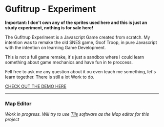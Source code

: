 # Gufitrup - Experiment

**Important: I don't own any of the sprites used here and this is just an study experiment, nothing is for sale here!**

The Gufitrup Experiment is a Javascript Game created from scratch. My intention was to remake the old SNES game, Goof Troop, in pure Javascript with the intention on learning Game Development.

This is not a full game remake, it's just a sandbox where I could learn something about game mechanics and have fun in te proccess.

Fell free to ask me any question about it ou even teach me something, let's learn together. There is still a lot Work to do.

[CHECK OUT THE DEMO HERE](http://daniofilho.com.br/gufitrupi)

- - -

### Map Editor

*Work in progress. Will try to use [Tile](https://www.mapeditor.org/) software as the Map editor for this project*